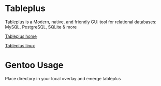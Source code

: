 # Tableplus
Tableplus is a Modern, native, and friendly GUI tool for relational databases: MySQL, PostgreSQL, SQLite & more

[Tableplus home](https://tableplus.com/)

[Tableplus linux](https://tableplus.com/linux)

# Gentoo Usage
Place directory in your local overlay and emerge tableplus
